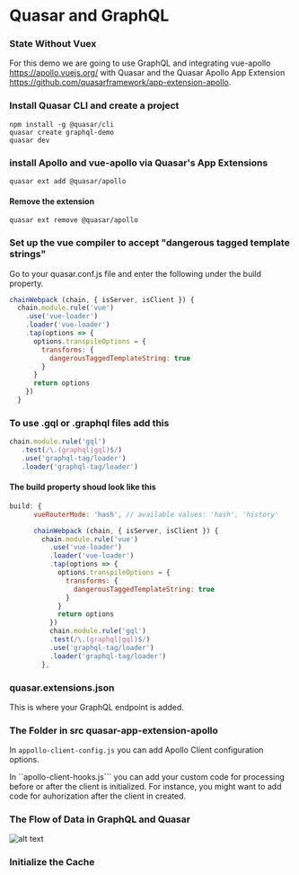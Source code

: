# Quasar and GraphQL
### State Without Vuex
For this demo we are going to use GraphQL and integrating vue-apollo https://apollo.vuejs.org/ with Quasar and the Quasar Apollo App Extension https://github.com/quasarframework/app-extension-apollo.  
### Install Quasar CLI and create a project
```npm install -g @quasar/cli```   
```quasar create graphql-demo```  
```quasar dev``` 
### install Apollo and vue-apollo via Quasar's App Extensions
```quasar ext add @quasar/apollo```  
#### Remove the extension
```quasar ext remove @quasar/apollo```  
### Set up the vue compiler to accept "dangerous tagged template strings"
Go to your quasar.conf.js file and enter the following under the build property.  
```js 
chainWebpack (chain, { isServer, isClient }) {
  chain.module.rule('vue')
    .use('vue-loader')
    .loader('vue-loader')
    .tap(options => {
      options.transpileOptions = {
        transforms: {
          dangerousTaggedTemplateString: true
        }
      }
      return options
    })
  }
``` 
### To use .gql or .graphql files add this
```js 
chain.module.rule('gql')
   .test(/\.(graphql|gql)$/)
   .use('graphql-tag/loader')
   .loader('graphql-tag/loader')
```  
#### The build property shoud look like this
```js  
build: {
      vueRouterMode: 'hash', // available values: 'hash', 'history'

      chainWebpack (chain, { isServer, isClient }) {
        chain.module.rule('vue')
          .use('vue-loader')
          .loader('vue-loader')
          .tap(options => {
            options.transpileOptions = {
              transforms: {
                dangerousTaggedTemplateString: true
              }
            }
            return options
          })
          chain.module.rule('gql')
          .test(/\.(graphql|gql)$/)
          .use('graphql-tag/loader')
          .loader('graphql-tag/loader')
        },
```   
### quasar.extensions.json
This is where your GraphQL endpoint is added.  
### The Folder in src quasar-app-extension-apollo  
In ```appollo-client-config.js``` you can add Apollo Client configuration options.  

In ``apollo-client-hooks.js``` you can add your custom code for processing before or after the client is initialized. For instance, you might want to add code for auhorization after the client in created.  
### The Flow of Data in GraphQL and Quasar
![alt text](https://github.com/BoMarconiHenriksen/quasar-and-graphql/flow.png "Data Flow")  
### Initialize the Cache

